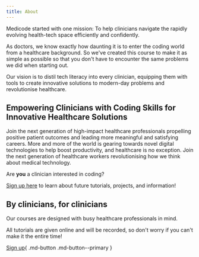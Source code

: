 ```yaml
---
title: About
---
```


Medicode started with one mission: To help clinicians navigate the rapidly evolving health-tech space efficiently and confidently.

As doctors, we know exactly how daunting it is to enter the coding world from a healthcare background. So we've created this course to make it as simple as possible so that you don't have to encounter the same problems we did when starting out.

Our vision is to distil tech literacy into every clinician, equipping them with tools to create innovative solutions to modern-day problems and revolutionise healthcare.

## Empowering Clinicians with Coding Skills for Innovative Healthcare Solutions

Join the next generation of high-impact healthcare professionals propelling positive patient outcomes and leading more meaningful and satisfying careers. More and more of the world is gearing towards novel digital technologies to help boost productivity, and healthcare is no exception. Join the next generation of healthcare workers revolutionising how we think about medical technology.

Are **you** a clinician interested in coding?

[Sign up here](./index.md#sign-up) to learn about future tutorials, projects, and information!

## By clinicians, for clinicians

Our courses are designed with busy healthcare professionals in mind.

All tutorials are given online and will be recorded, so don't worry if you can't make it the entire time!

[Sign up](#sign-up){ .md-button .md-button--primary }
